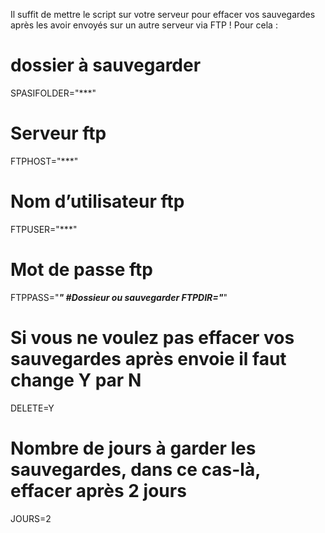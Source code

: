 Il suffit de mettre le script sur votre serveur pour effacer vos sauvegardes après les avoir envoyés sur un autre serveur via FTP !
Pour cela :

# dossier à sauvegarder 
SPASIFOLDER="***"
# Serveur ftp 
FTPHOST="***"
# Nom d’utilisateur ftp
FTPUSER="***"
# Mot de passe ftp
FTPPASS="***"
#Dossieur ou sauvegarder
FTPDIR="***"

# Si vous ne voulez pas effacer vos sauvegardes après envoie il faut change Y par N 
DELETE=Y
# Nombre de jours à garder les sauvegardes, dans ce cas-là, effacer après 2 jours
JOURS=2
